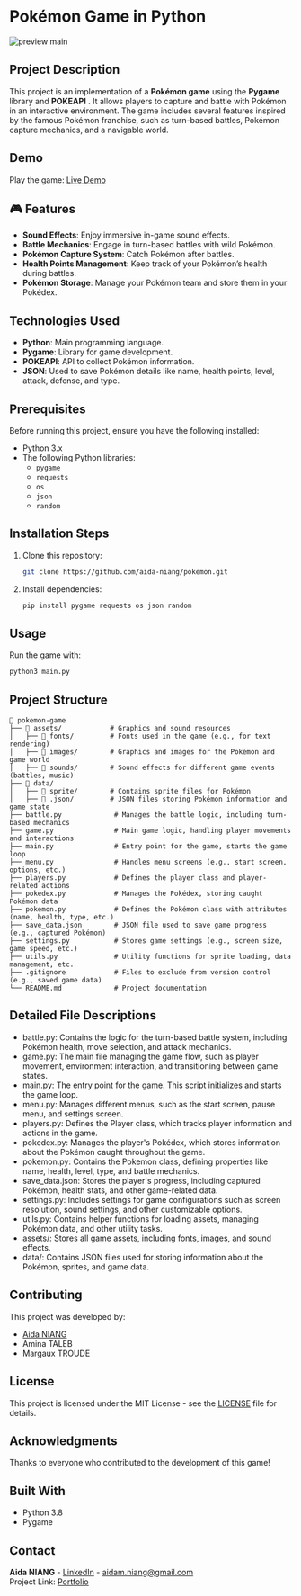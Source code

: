# Pokémon Game in Python

![preview main](./frame_5.png)

## Project Description

This project is an implementation of a **Pokémon game** using the **Pygame** library and **POKEAPI** . It allows players to capture and battle with Pokémon in an interactive environment. The game includes several features inspired by the famous Pokémon franchise, such as turn-based battles, Pokémon capture mechanics, and a navigable world.

## Demo

Play the game: [Live Demo](https://www.youtube.com/watch?v=qHljZ4D597c&feature=youtu.be)

## 🎮 Features

- **Sound Effects**: Enjoy immersive in-game sound effects.
- **Battle Mechanics**: Engage in turn-based battles with wild Pokémon.
- **Pokémon Capture System**: Catch Pokémon after battles.
- **Health Points Management**: Keep track of your Pokémon’s health during battles.
- **Pokémon Storage**: Manage your Pokémon team and store them in your Pokédex.

## Technologies Used

- **Python**: Main programming language.
- **Pygame**: Library for game development.
- **POKEAPI**: API to collect Pokémon information.
- **JSON**: Used to save Pokémon details like name, health points, level, attack, defense, and type.

## Prerequisites

Before running this project, ensure you have the following installed:

- Python 3.x
- The following Python libraries:
  - `pygame`
  - `requests`
  - `os`
  - `json`
  - `random`

## Installation Steps

1. Clone this repository:
   ```bash
   git clone https://github.com/aida-niang/pokemon.git
   ```
2. Install dependencies:
   ```bash
   pip install pygame requests os json random
   ```

## Usage

Run the game with:
```bash
python3 main.py
```

## Project Structure

```
📂 pokemon-game  
├── 📁 assets/            # Graphics and sound resources  
│   ├── 📁 fonts/         # Fonts used in the game (e.g., for text rendering)  
│   ├── 📁 images/        # Graphics and images for the Pokémon and game world  
│   ├── 📁 sounds/        # Sound effects for different game events (battles, music)  
├── 📁 data/              
│   ├── 📁 sprite/        # Contains sprite files for Pokémon  
│   ├── 📁 .json/         # JSON files storing Pokémon information and game state  
├── battle.py             # Manages the battle logic, including turn-based mechanics  
├── game.py               # Main game logic, handling player movements and interactions  
├── main.py               # Entry point for the game, starts the game loop  
├── menu.py               # Handles menu screens (e.g., start screen, options, etc.)  
├── players.py            # Defines the player class and player-related actions  
├── pokedex.py            # Manages the Pokédex, storing caught Pokémon data  
├── pokemon.py            # Defines the Pokémon class with attributes (name, health, type, etc.)  
├── save_data.json        # JSON file used to save game progress (e.g., captured Pokémon)  
├── settings.py           # Stores game settings (e.g., screen size, game speed, etc.)  
├── utils.py              # Utility functions for sprite loading, data management, etc.  
├── .gitignore            # Files to exclude from version control (e.g., saved game data)  
└── README.md             # Project documentation  

```

## Detailed File Descriptions
- battle.py: Contains the logic for the turn-based battle system, including Pokémon health, move selection, and attack mechanics.
- game.py: The main file managing the game flow, such as player movement, environment interaction, and transitioning between game states.
- main.py: The entry point for the game. This script initializes and starts the game loop.
- menu.py: Manages different menus, such as the start screen, pause menu, and settings screen.
- players.py: Defines the Player class, which tracks player information and actions in the game.
- pokedex.py: Manages the player's Pokédex, which stores information about the Pokémon caught throughout the game.
- pokemon.py: Contains the Pokemon class, defining properties like name, health, level, type, and battle mechanics.
- save_data.json: Stores the player's progress, including captured Pokémon, health stats, and other game-related data.
- settings.py: Includes settings for game configurations such as screen resolution, sound settings, and other customizable options.
- utils.py: Contains helper functions for loading assets, managing Pokémon data, and other utility tasks.
- assets/: Stores all game assets, including fonts, images, and sound effects.
- data/: Contains JSON files used for storing information about the Pokémon, sprites, and game data.

## Contributing

This project was developed by:
- [Aida NIANG](https://github.com/aida-niang/)
- Amina TALEB
- Margaux TROUDE

## License

This project is licensed under the MIT License - see the [LICENSE](LICENSE) file for details.

## Acknowledgments

Thanks to everyone who contributed to the development of this game!

## Built With

- Python 3.8
- Pygame

## Contact

**Aida NIANG** - [LinkedIn](https://linkedin.com/in/aidabenhamathniang) - aidam.niang@gmail.com  
Project Link: [Portfolio](https://aida-niang.students-laplateforme.io)

